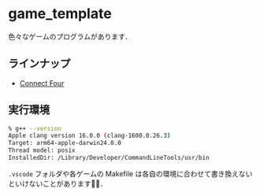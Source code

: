 # game_template
色々なゲームのプログラムがあります．

## ラインナップ
- [Connect Four](./conn_4/README.md)

## 実行環境
```Bash
% g++ --version
Apple clang version 16.0.0 (clang-1600.0.26.3)
Target: arm64-apple-darwin24.0.0
Thread model: posix
InstalledDir: /Library/Developer/CommandLineTools/usr/bin
```
`.vscode` フォルダや各ゲームの Makefile は各自の環境に合わせて書き換えないといけないことがあります🙇‍♂️．